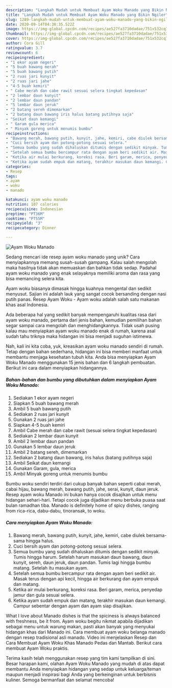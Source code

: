```yaml
---
description: "Langkah Mudah untuk Membuat Ayam Woku Manado yang Bikin Ngiler"
title: "Langkah Mudah untuk Membuat Ayam Woku Manado yang Bikin Ngiler"
slug: 1289-langkah-mudah-untuk-membuat-ayam-woku-manado-yang-bikin-ngiler
date: 2020-09-14T04:38:35.522Z
image: https://img-global.cpcdn.com/recipes/ae527fa3710dadae/751x532cq70/ayam-woku-manado-foto-resep-utama.jpg
thumbnail: https://img-global.cpcdn.com/recipes/ae527fa3710dadae/751x532cq70/ayam-woku-manado-foto-resep-utama.jpg
cover: https://img-global.cpcdn.com/recipes/ae527fa3710dadae/751x532cq70/ayam-woku-manado-foto-resep-utama.jpg
author: Cora Gill
ratingvalue: 3.7
reviewcount: 6
recipeingredient:
- "1 ekor ayam negeri"
- "5 buah bawang merah"
- "5 buah bawang putih"
- "2 ruas jari kunyit"
- "2 ruas jari jahe"
- "4-5 buah kemiri"
- " Cabe merah dan cabe rawit sesuai selera tingkat kepedasan"
- "2 lembar daun kunyit"
- "2 lembar daun pandan"
- "5 lembar daun jeruk"
- "2 batang sereh dimemarkan"
- "2 batang daun bawang iris halus batang putihnya saja"
- "Seikat daun kemangi"
- " Garam gula merica"
- " Minyak goreng untuk menumis bumbu"
recipeinstructions:
- "Bawang merah, bawang putih, kunyit, jahe, kemiri, cabe diulek bersama-sama hingga halus."
- "Cuci bersih ayam dan potong-potong sesuai selera."
- "Semua bumbu yang sudah dihaluskan ditumis dengan sedikit minyak. Tumis hingga harum. Setelah harum masukan daun bawang, daun kunyit, sereh, daun jeruk, daun pandan. Tumis lagi hingga bumbu matang. Setelah itu masukan ayam."
- "Setelah semua bumbu bercampur rata dengan ayam beri sedikit air. Masak terus dengan api kecil, hingga air berkurang dan ayam empuk dan matang."
- "Ketika air mulai berkurang, koreksi rasa. Beri garam, merica, penyedap jamur dan gula sesuai selera."
- "Ketika ayam sudah empuk dan matang, terakhir masukan daun kemangi. Campur sebentar dengan ayam dan ayam siap disajikan."
categories:
- Resep
tags:
- ayam
- woku
- manado

katakunci: ayam woku manado 
nutrition: 107 calories
recipecuisine: Indonesian
preptime: "PT36M"
cooktime: "PT55M"
recipeyield: "3"
recipecategory: Dinner

---
```



![Ayam Woku Manado](https://img-global.cpcdn.com/recipes/ae527fa3710dadae/751x532cq70/ayam-woku-manado-foto-resep-utama.jpg)

Sedang mencari ide resep ayam woku manado yang unik? Cara menyiapkannya memang susah-susah gampang. Kalau salah mengolah maka hasilnya tidak akan memuaskan dan bahkan tidak sedap. Padahal ayam woku manado yang enak selayaknya memiliki aroma dan rasa yang bisa memancing selera kita.

Ayam woku biasanya dimasak hingga kuahnya mengental dan sedikit menyusut. Sajian ini adalah lauk yang sangat cocok bersanding dengan nasi putih panas. Resep Ayam Woku - Ayam woku adalah salah satu makanan khas asal Indonesia.

Ada beberapa hal yang sedikit banyak mempengaruhi kualitas rasa dari ayam woku manado, pertama dari jenis bahan, kemudian pemilihan bahan segar sampai cara mengolah dan menghidangkannya. Tidak usah pusing kalau mau menyiapkan ayam woku manado enak di rumah, karena asal sudah tahu triknya maka hidangan ini bisa menjadi suguhan istimewa.


Nah, kali ini kita coba, yuk, kreasikan ayam woku manado sendiri di rumah. Tetap dengan bahan sederhana, hidangan ini bisa memberi manfaat untuk membantu menjaga kesehatan tubuh kita. Anda bisa menyiapkan Ayam Woku Manado menggunakan 15 jenis bahan dan 6 langkah pembuatan. Berikut ini cara dalam menyiapkan hidangannya.

<!--inarticleads1-->

##### Bahan-bahan dan bumbu yang dibutuhkan dalam menyiapkan Ayam Woku Manado:

1. Sediakan 1 ekor ayam negeri
1. Siapkan 5 buah bawang merah
1. Ambil 5 buah bawang putih
1. Sediakan 2 ruas jari kunyit
1. Gunakan 2 ruas jari jahe
1. Siapkan 4-5 buah kemiri
1. Ambil  Cabe merah dan cabe rawit (sesuai selera tingkat kepedasan)
1. Sediakan 2 lembar daun kunyit
1. Ambil 2 lembar daun pandan
1. Gunakan 5 lembar daun jeruk
1. Ambil 2 batang sereh, dimemarkan
1. Sediakan 2 batang daun bawang, iris halus (batang putihnya saja)
1. Ambil Seikat daun kemangi
1. Gunakan  Garam, gula, merica
1. Ambil  Minyak goreng untuk menumis bumbu


Bumbu woku sendiri terdiri dari cukup banyak bahan seperti cabai merah, cabai hijau, bawang merah, bawang putih, jahe, serai, kunyit, daun jeruk. Resep ayam woku Manado ini bukan hanya cocok disajikan untuk menu hidangan sehari-hari. Tetapi cocok juga dijadikan menu berbuka puasa saat bulan ramadhan tiba. Manado is definitely home of spicy dishes, ranging from rica-rica, dabu-dabu, tinoransak, to woku. 

<!--inarticleads2-->

##### Cara menyiapkan Ayam Woku Manado:

1. Bawang merah, bawang putih, kunyit, jahe, kemiri, cabe diulek bersama-sama hingga halus.
1. Cuci bersih ayam dan potong-potong sesuai selera.
1. Semua bumbu yang sudah dihaluskan ditumis dengan sedikit minyak. Tumis hingga harum. Setelah harum masukan daun bawang, daun kunyit, sereh, daun jeruk, daun pandan. Tumis lagi hingga bumbu matang. Setelah itu masukan ayam.
1. Setelah semua bumbu bercampur rata dengan ayam beri sedikit air. Masak terus dengan api kecil, hingga air berkurang dan ayam empuk dan matang.
1. Ketika air mulai berkurang, koreksi rasa. Beri garam, merica, penyedap jamur dan gula sesuai selera.
1. Ketika ayam sudah empuk dan matang, terakhir masukan daun kemangi. Campur sebentar dengan ayam dan ayam siap disajikan.


What I love about Manado dishes is that the spiciness is always balanced with freshness, be it from. Ayam woku begitu nikmat apabila dijadikan sebagai menu untuk warung makan, pasti akan banyak yang menyukai hidangan khas dari Manado ini. Cara membuat ayam woku belanga manado dengan resep tradisional asli manado. Video ini menjelaskan Resep dan Cara Membuat Ayam Woku Khas Manado Pedas dan Mantab. Berikut cara membuat Ayam Woku praktis. 

Terima kasih telah menggunakan resep yang tim kami tampilkan di sini. Besar harapan kami, olahan Ayam Woku Manado yang mudah di atas dapat membantu Anda menyiapkan hidangan yang sedap untuk keluarga/teman maupun menjadi inspirasi bagi Anda yang berkeinginan untuk berbisnis kuliner. Semoga bermanfaat dan selamat mencoba!

